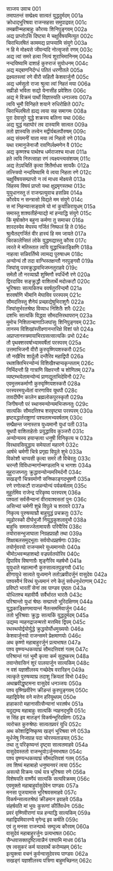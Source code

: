 सञ्जय उवाच	001  
तमापतन्तं सम्प्रेक्ष्य सात्वतं युद्धदुर्मदम्	001a  
क्रोधाद्भूरिश्रवा राजन्सहसा समुपाद्रवत्	001c  
तमब्रवीन्महाबाहुः कौरव्यः शिनिपुङ्गवम्	002a  
अद्य प्राप्तोऽसि दिष्ट्या मे चक्षुर्विषयमित्युत	002c  
चिराभिलषितं काममद्य प्राप्स्यामि संयुगे	003a  
न हि मे मोक्ष्यसे जीवन्यदि नोत्सृजसे रणम्	003c  
अद्य त्वां समरे हत्वा नित्यं शूराभिमानिनम्	004a  
नन्दयिष्यामि दाशार्ह कुरुराजं सुयोधनम्	004c  
अद्य मद्बाणनिर्दग्धं पतितं धरणीतले	005a  
द्रक्ष्यतस्त्वां रणे वीरौ सहितौ केशवार्जुनौ	005c  
अद्य धर्मसुतो राजा श्रुत्वा त्वां निहतं मया	006a  
सव्रीडो भविता सद्यो येनासीह प्रवेशितः	006c  
अद्य मे विक्रमं पार्थो विज्ञास्यति धनञ्जयः	007a  
त्वयि भूमौ विनिहते शयाने रुधिरोक्षिते	007c  
चिराभिलषितो ह्यद्य त्वया सह समागमः	008a  
पुरा देवासुरे युद्धे शक्रस्य बलिना यथा	008c  
अद्य युद्धं महाघोरं तव दास्यामि सात्वत	009a  
ततो ज्ञास्यसि तत्त्वेन मद्वीर्यबलपौरुषम्	009c  
अद्य संयमनीं याता मया त्वं निहतो रणे	010a  
यथा रामानुजेनाजौ रावणिर्लक्ष्मणेन वै	010c  
अद्य कृष्णश्च पार्थश्च धर्मराजश्च माधव	011a  
हते त्वयि निरुत्साहा रणं त्यक्ष्यन्त्यसंशयम्	011c  
अद्य तेऽपचितिं कृत्वा शितैर्माधव सायकैः	012a  
तत्स्त्रियो नन्दयिष्यामि ये त्वया निहता रणे	012c  
चक्षुर्विषयसम्प्राप्तो न त्वं माधव मोक्ष्यसे	013a  
सिंहस्य विषयं प्राप्तो यथा क्षुद्रमृगस्तथा	013c  
युयुधानस्तु तं राजन्प्रत्युवाच हसन्निव	014a  
कौरवेय न सन्त्रासो विद्यते मम संयुगे	014c  
स मां निहन्यात्सङ्ग्रामे यो मां कुर्यान्निरायुधम्	015a  
समास्तु शाश्वतीर्हन्याद्यो मां हन्याद्धि संयुगे	015c  
किं मृषोक्तेन बहुना कर्मणा तु समाचर	016a  
शारदस्येव मेघस्य गर्जितं निष्फलं हि ते	016c  
श्रुत्वैतद्गर्जितं वीर हास्यं हि मम जायते	017a  
चिरकालेप्सितं लोके युद्धमद्यास्तु कौरव	017c  
त्वरते मे मतिस्तात त्वयि युद्धाभिकाङ्क्षिणि	018a  
नाहत्वा सन्निवर्तिष्ये त्वामद्य पुरुषाधम	018c  
अन्योन्यं तौ तदा वाग्भिस्तक्षन्तौ नरपुङ्गवौ	019a  
जिघांसू परमक्रुद्धावभिजघ्नतुराहवे	019c  
समेतौ तौ नरव्याघ्रौ शुष्मिणौ स्पर्धिनौ रणे	020a  
द्विरदाविव सङ्क्रुद्धौ वाशितार्थे मदोत्कटौ	020c  
भूरिश्रवाः सात्यकिश्च ववर्षतुररिन्दमौ	021a  
शरवर्षाणि भीमानि मेघाविव परस्परम्	021c  
सौमदत्तिस्तु शैनेयं प्रच्छाद्येषुभिराशुगैः	022a  
जिघांसुर्भरतश्रेष्ठ विव्याध निशितैः शरैः	022c  
दशभिः सात्यकिं विद्ध्वा सौमदत्तिरथापरान्	023a  
मुमोच निशितान्बाणाञ्जिघांसुः शिनिपुङ्गवम्	023c  
तानस्य विशिखांस्तीक्ष्णानन्तरिक्षे विशां पते	024a  
अप्राप्तानस्त्रमायाभिरग्रसत्सात्यकिः प्रभो	024c  
तौ पृथक्शरवर्षाभ्यामवर्षेतां परस्परम्	025a  
उत्तमाभिजनौ वीरौ कुरुवृष्णियशस्करौ	025c  
तौ नखैरिव शार्दूलौ दन्तैरिव महाद्विपौ	026a  
रथशक्तिभिरन्योन्यं विशिखैश्चाप्यकृन्तताम्	026c  
निर्भिदन्तौ हि गात्राणि विक्षरन्तौ च शोणितम्	027a  
व्यष्टम्भयेतामन्योन्यं प्राणद्यूताभिदेविनौ	027c  
एवमुत्तमकर्माणौ कुरुवृष्णियशस्करौ	028a  
परस्परमयुध्येतां वारणाविव यूथपौ	028c  
तावदीर्घेण कालेन ब्रह्मलोकपुरस्कृतौ	029a  
जिगीषन्तौ परं स्थानमन्योन्यमभिजघ्नतुः	029c  
सात्यकिः सौमदत्तिश्च शरवृष्ट्या परस्परम्	030a  
हृष्टवद्धार्तराष्ट्राणां पश्यतामभ्यवर्षताम्	030c  
सम्प्रैक्षन्त जनास्तत्र युध्यमानौ युधां पती	031a  
यूथपौ वाशिताहेतोः प्रयुद्धाविव कुञ्जरौ	031c  
अन्योन्यस्य हयान्हत्वा धनुषी विनिकृत्य च	032a  
विरथावसियुद्धाय समेयातां महारणे	032c  
आर्षभे चर्मणी चित्रे प्रगृह्य विपुले शुभे	033a  
विकोशौ चाप्यसी कृत्वा समरे तौ विचेरतुः	033c  
चरन्तौ विविधान्मार्गान्मण्डलानि च भागशः	034a  
मुहुराजघ्नतुः क्रुद्धावन्योन्यमरिमर्दनौ	034c  
सखड्गौ चित्रवर्माणौ सनिष्काङ्गदभूषणौ	035a  
रणे रणोत्कटौ राजन्नन्योन्यं पर्यकर्षताम्	035c  
मुहूर्तमिव राजेन्द्र परिकृष्य परस्परम्	036a  
पश्यतां सर्वसैन्यानां वीरावाश्वसतां पुनः	036c  
असिभ्यां चर्मणी शुभ्रे विपुले च शरावरे	037a  
निकृत्य पुरुषव्याघ्रौ बाहुयुद्धं प्रचक्रतुः	037c  
व्यूढोरस्कौ दीर्घभुजौ नियुद्धकुशलावुभौ	038a  
बाहुभिः समसज्जेतामायसैः परिघैरिव	038c  
तयोरासन्भुजाघाता निग्रहप्रग्रहौ तथा	039a  
शिक्षाबलसमुद्भूताः सर्वयोधप्रहर्षणाः	039c  
तयोर्नृवरयो राजन्समरे युध्यमानयोः	040a  
भीमोऽभवन्महाशब्दो वज्रपर्वतयोरिव	040c  
द्विपाविव विषाणाग्रैः शृङ्गैरिव महर्षभौ	041a  
युयुधाते महात्मानौ कुरुसात्वतपुङ्गवौ	041c  
क्षीणायुधे सात्वते युध्यमाने ततोऽब्रवीदर्जुनं वासुदेवः	042a  
पश्यस्वैनं विरथं युध्यमानं रणे केतुं सर्वधनुर्धराणाम्	042c  
प्रविष्टो भारतीं सेनां तव पाण्डव पृष्ठतः	043a  
योधितश्च महावीर्यैः सर्वैर्भारत भारतैः	043c  
परिश्रान्तो युधां श्रेष्ठः सम्प्राप्तो भूरिदक्षिणम्	044a  
युद्धकाङ्क्षिणमायान्तं नैतत्सममिवार्जुन	044c  
ततो भूरिश्रवाः क्रुद्धः सात्यकिं युद्धदुर्मदम्	045a  
उद्यम्य न्यहनद्राजन्मत्तो मत्तमिव द्विपम्	045c  
रथस्थयोर्द्वयोर्युद्धे क्रुद्धयोर्योधमुख्ययोः	046a  
केशवार्जुनयो राजन्समरे प्रेक्षमाणयोः	046c  
अथ कृष्णो महाबाहुरर्जुनं प्रत्यभाषत	047a  
पश्य वृष्ण्यन्धकव्याघ्रं सौमदत्तिवशं गतम्	047c  
परिश्रान्तं गतं भूमौ कृत्वा कर्म सुदुष्करम्	048a  
तवान्तेवासिनं शूरं पालयार्जुन सात्यकिम्	048c  
न वशं यज्ञशीलस्य गच्छेदेष वरारिहन्	049a  
त्वत्कृते पुरुषव्याघ्र तदाशु क्रियतां विभो	049c  
अथाब्रवीद्धृष्टमना वासुदेवं धनञ्जयः	050a  
पश्य वृष्णिप्रवीरेण क्रीडन्तं कुरुपुङ्गवम्	050c  
महाद्विपेनेव वने मत्तेन हरियूथपम्	050e  
हाहाकारो महानासीत्सैन्यानां भरतर्षभ	051a  
यदुद्यम्य महाबाहुः सात्यकिं न्यहनद्भुवि	051c  
स सिंह इव मातङ्गं विकर्षन्भूरिदक्षिणः	052a  
व्यरोचत कुरुश्रेष्ठः सात्वतप्रवरं युधि	052c  
अथ कोशाद्विनिष्कृष्य खड्गं भूरिश्रवा रणे	053a  
मूर्धजेषु निजग्राह पदा चोरस्यताडयत्	053c  
तथा तु परिकृष्यन्तं दृष्ट्वा सात्वतमाहवे	054a  
वासुदेवस्ततो राजन्भूयोऽर्जुनमभाषत	054c  
पश्य वृष्ण्यन्धकव्याघ्रं सौमदत्तिवशं गतम्	055a  
तव शिष्यं महाबाहो धनुष्यनवरं त्वया	055c  
असत्यो विक्रमः पार्थ यत्र भूरिश्रवा रणे	056a  
विशेषयति वार्ष्णेयं सात्यकिं सत्यविक्रमम्	056c  
एवमुक्तो महाबाहुर्वासुदेवेन पाण्डवः	057a  
मनसा पूजयामास भूरिश्रवसमाहवे	057c  
विकर्षन्सात्वतश्रेष्ठं क्रीडमान इवाहवे	058a  
संहर्षयति मां भूयः कुरूणां कीर्तिवर्धनः	058c  
प्रवरं वृष्णिवीराणां यन्न हन्याद्धि सात्यकिम्	059a  
महाद्विपमिवारण्ये मृगेन्द्र इव कर्षति	059c  
एवं तु मनसा राजन्पार्थः सम्पूज्य कौरवम्	060a  
वासुदेवं महाबाहुरर्जुनः प्रत्यभाषत	060c  
सैन्धवासक्तदृष्टित्वान्नैनं पश्यामि माधव	061a  
एष त्वसुकरं कर्म यादवार्थे करोम्यहम्	061c  
इत्युक्त्वा वचनं कुर्वन्वासुदेवस्य पाण्डवः	062a  
सखड्गं यज्ञशीलस्य पत्रिणा बाहुमच्छिनत्	062c  

